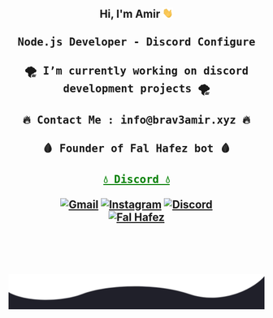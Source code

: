 <div align="center">
<h2>Hi, I'm Amir
<img src="assets/Hand.gif" width="21px">
  <div align="center">
    <h4 align="center"><samp> Node.js Developer - Discord Configure </samp></h4>
    <h4 align="center"><samp> 🌪️ I’m currently working on discord development projects 🌪️</samp></h4>
    <h4 align="center"><samp> 🔥 Contact Me : info@brav3amir.xyz 🔥 </samp></h4>
    <h4 align="center"><samp> 🩸 Founder of Fal Hafez bot 🩸 </samp></h4>
    <a href="https://discord.gg/ErzJGBBm48" style="color: green"><b><samp> 💧 Discord 💧 </samp></b></a>
</div>

  
<br>

<a href="mailto:brav3amir@gmail.com">
<img src="https://camo.githubusercontent.com/07438a7a8917b2da898a5616b3550abdb279f6155be366c5e881f5b278c3ce16/68747470733a2f2f696d672e736869656c64732e696f2f62616467652f476d61696c2d3137313731373f7374796c653d666f722d7468652d6261646765266c6f676f3d676d61696c266c6f676f436f6c6f723d353435396137" alt="Gmail" data-canonical-src="https://img.shields.io/badge/Gmail-171717?style=for-the-badge&amp;logo=gmail&amp;logoColor=5459a7" style="max-width: 100%;"></a>
  
  
<a href="https://www.instagram.com/brav3amir/">
<img src="https://camo.githubusercontent.com/74534969b9199493283b06346f6d1df9fdce29d0627ac2ea9cc6321c706dffe8/68747470733a2f2f696d672e736869656c64732e696f2f62616467652f496e7374616772616d2d3137313731373f7374796c653d666f722d7468652d6261646765266c6f676f3d696e7374616772616d266c6f676f436f6c6f723d353435396137" alt="Instagram" data-canonical-src="https://img.shields.io/badge/Instagram-171717?style=for-the-badge&amp;logo=instagram&amp;logoColor=5459a7" style="max-width: 100%;"></a>
  
  
<a href="https://github.com/Brav3amir">
<img src="https://camo.githubusercontent.com/3dce23fc6eba13d5526172ca2effcb33ae5a01a9cd892d4be133413a31c9b95c/68747470733a2f2f696d672e736869656c64732e696f2f62616467652f446973636f72642d3137313731373f7374796c653d666f722d7468652d6261646765266c6f676f3d646973636f7264266c6f676f436f6c6f723d353435396137" alt="Discord" data-canonical-src="https://img.shields.io/badge/Discord-171717?style=for-the-badge&amp;logo=discord&amp;logoColor=5459a7" style="max-width: 100%;"></a>
  
  
<br/>
  
  
<a href="https://falhafez.xyz/">
<img src="https://cdn.discordapp.com/attachments/947793656591556618/948312456810336276/PicsArt_03-01-11.44.59.png" alt="Fal Hafez" height="30px"></a>
  
  
  
<br/>
  
<br/>
  
<div align="center">
    <img align="center" src="https://github-readme-stats.vercel.app/api/top-langs/?username=Brav3amir&langs_count=10&layout=compact&theme=gruvbox_duo&hide_border=true&bg_color=171717&title_color=5459a7&icon_color=5459a7&text_color=ffffff&count_private=true"  alt=""/>
</div>
  
  
<br/>

  
<div align="center">
    <img align="center" src="https://github-readme-stats.vercel.app/api?username=Brav3amir&theme=gruvbox_duo&show_icons=true&include_all_commits=true&count_private=true&theme=react&hide_border=true&bg_color=171717&title_color=5459a7&icon_color=5459a7&text_color=ffffff&count_private=true"  alt=""/>
</div>
 
 
  
<img src="https://github.com/im-parsa/im-parsa/raw/main/footer.svg" alt="Footer image">

